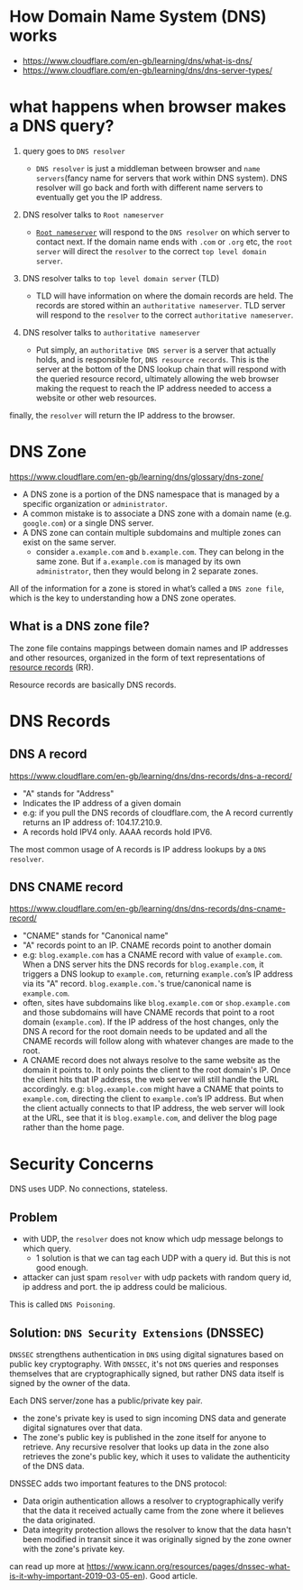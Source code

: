 # How Domain Name System (DNS) works
- https://www.cloudflare.com/en-gb/learning/dns/what-is-dns/
- https://www.cloudflare.com/en-gb/learning/dns/dns-server-types/

# what happens when browser makes a DNS query?

1. query goes to `DNS resolver`
    - `DNS resolver` is just a middleman between browser and `name servers`(fancy name for servers that work within DNS system). DNS resolver will go back and forth with different name servers to eventually get you the IP address.

2. DNS resolver talks to `Root nameserver`

    - [`Root nameserver`](https://www.cloudflare.com/en-gb/learning/dns/glossary/dns-root-server/) will respond to the `DNS resolver` on which server to contact next. If the domain name ends with `.com` or `.org` etc, the `root server` will direct the `resolver` to the correct `top level domain server`.

3. DNS resolver talks to `top level domain server` (TLD)
    - TLD will have information on where the domain records are held. The records are stored within an `authoritative nameserver`. TLD server will respond to the `resolver` to the correct `authoritative nameserver`.

4. DNS resolver talks to `authoritative nameserver`
    - Put simply, an `authoritative DNS server` is a server that actually holds, and is responsible for, `DNS resource records`. This is the server at the bottom of the DNS lookup chain that will respond with the queried resource record, ultimately allowing the web browser making the request to reach the IP address needed to access a website or other web resources.

finally, the `resolver` will return the IP address to the browser.

# DNS Zone
https://www.cloudflare.com/en-gb/learning/dns/glossary/dns-zone/

- A DNS zone is a portion of the DNS namespace that is managed by a specific organization or `administrator`.
- A common mistake is to associate a DNS zone with a domain name (e.g. `google.com`) or a single DNS server.
- A DNS zone can contain multiple subdomains and multiple zones can exist on the same server.
  - consider `a.example.com` and `b.example.com`. They can belong in the same zone. But if `a.example.com` is managed by its own `administrator`, then they would belong in 2 separate zones.

All of the information for a zone is stored in what’s called a `DNS zone file`, which is the key to understanding how a DNS zone operates.

## What is a DNS zone file?
The zone file contains mappings between domain names and IP addresses and other resources, organized in the form of text representations of [resource records](https://en.wikipedia.org/wiki/List_of_DNS_record_types) (RR).

Resource records are basically DNS records. 

# DNS Records

## DNS A record
https://www.cloudflare.com/en-gb/learning/dns/dns-records/dns-a-record/
- "A" stands for "Address"
- Indicates the IP address of a given domain
- e.g: if you pull the DNS records of cloudflare.com, the A record currently returns an IP address of: 104.17.210.9.
- A records hold IPV4 only. AAAA records hold IPV6.

The most common usage of A records is IP address lookups by a `DNS resolver`.

## DNS CNAME record
https://www.cloudflare.com/en-gb/learning/dns/dns-records/dns-cname-record/
- "CNAME" stands for "Canonical name"
- "A" records point to an IP. CNAME records point to another domain
- e.g: `blog.example.com` has a CNAME record with value of `example.com`. When a DNS server hits the DNS records for `blog.example.com`, it triggers a DNS lookup to `example.com`, returning `example.com`’s IP address via its "A" record. `blog.example.com.`'s true/canonical name is `example.com`.
- often, sites have subdomains like `blog.example.com` or `shop.example.com` and those subdomains will have CNAME records that point to a root domain (`example.com`). If the IP address of the host changes, only the DNS A record for the root domain needs to be updated and all the CNAME records will follow along with whatever changes are made to the root.
- A CNAME record does not always resolve to the same website as the domain it points to. It only points the client to the root domain's IP. Once the client hits that IP address, the web server will still handle the URL accordingly. e.g: `blog.example.com` might have a CNAME that points to `example.com`, directing the client to `example.com`’s IP address. But when the client actually connects to that IP address, the web server will look at the URL, see that it is `blog.example.com`, and deliver the blog page rather than the home page.

# Security Concerns
DNS uses UDP. No connections, stateless.
## Problem
- with UDP, the `resolver` does not know which udp message belongs to which query.
  - 1 solution is that we can tag each UDP with a query id. But this is not good enough.
- attacker can just spam `resolver` with udp packets with random query id, ip address and port. the ip address could be malicious.

This is called `DNS Poisoning`.

## Solution: `DNS Security Extensions` (DNSSEC)

`DNSSEC` strengthens authentication in `DNS` using digital signatures based on public key cryptography. With `DNSSEC`, it's not `DNS` queries and responses themselves that are cryptographically signed, but rather DNS data itself is signed by the owner of the data.

Each DNS server/zone has a public/private key pair.

- the zone's private key is used to sign incoming DNS data and generate digital signatures over that data.
- The zone's public key is published in the zone itself for anyone to retrieve. Any recursive resolver that looks up data in the zone also retrieves the zone's public key, which it uses to validate the authenticity of the DNS data.

DNSSEC adds two important features to the DNS protocol:
- Data origin authentication allows a resolver to cryptographically verify that the data it received actually came from the zone where it believes the data originated.
- Data integrity protection allows the resolver to know that the data hasn't been modified in transit since it was originally signed by the zone owner with the zone's private key.

can read up more at https://www.icann.org/resources/pages/dnssec-what-is-it-why-important-2019-03-05-en). Good article.